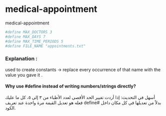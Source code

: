 # medical-appointment
medical-appointment

```bash
#define MAX_DOCTORS 3
#define MAX_DAYS 7
#define MAX_TIME_PERIODS 5
#define FILE_NAME "appointments.txt"  
```
### Explanation :
used to create constants -> replace every occurrence of that name with the value you gave it .

#### Why use #define instead of writing numbers/strings directly?
أسهل في التحديث: إذا أردت تغيير الحد الأقصى لعدد الأطباء من ٣ إلى ٥، كل ما عليك فعله هو تعديل القيمة مرة واحدة عند تعريف define# بدلاً من تعديلها في كل مكان داخل الكود.
